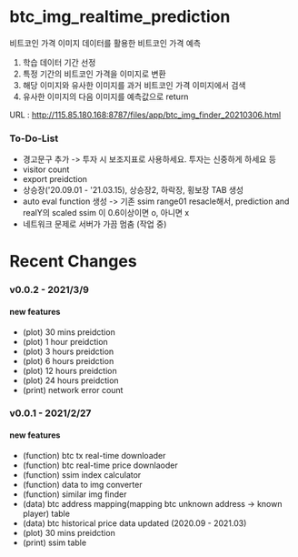# btc_img_realtime_prediction

비트코인 가격 이미지 데이터를 활용한 비트코인 가격 예측
1. 학습 데이터 기간 선정
2. 특정 기간의 비트코인 가격을 이미지로 변환 
3. 해당 이미지와 유사한 이미지를 과거 비트코인 가격 이미지에서 검색
4. 유사한 이미지의 다음 이미지를 예측값으로 return  

URL : http://115.85.180.168:8787/files/app/btc_img_finder_20210306.html

### To-Do-List

<ul>
 
<li> 경고문구 추가 -> 투자 시 보조지표로 사용하세요. 투자는 신중하게 하세요 등 </li>
<li> visitor count </li>
<li> export preidction </li>
<li> 상승장('20.09.01 - '21.03.15), 상승장2, 하락장, 횡보장 TAB 생성</li>
<li> auto eval function 생성 -> 기존 ssim range01 resacle해서, prediction and realY의 scaled ssim 이 0.6이상이면 o, 아니면 x </li>
<li> 네트워크 문제로 서버가 가끔 멈춤 (작업 중) </li>

</ul>

# Recent Changes

### v0.0.2 - 2021/3/9

#### new features 

<ul>

<li> (plot) 30 mins preidction </li>
<li> (plot) 1 hour preidction  </li>
<li> (plot) 3 hours preidction  </li>
<li> (plot) 6 hours preidction  </li>
<li> (plot) 12 hours preidction </li>
<li> (plot) 24 hours preidction </li>
<li> (print) network error count </li>

</ul>

### v0.0.1 - 2021/2/27

#### new features 

<ul>

<li> (function) btc tx real-time downloader </li>
<li> (function) btc real-time price downlaoder </li>
<li> (function) ssim index calculator </li>
<li> (function) data to img converter </li>
<li> (function) similar img finder </li>
<li> (data) btc address mapping(mapping btc unknown address -> known player) table </li>
<li> (data) btc historical price data updated (2020.09 - 2021.03) </li>
<li> (plot) 30 mins preidction </li>
<li> (print) ssim table   
  
</ul>

